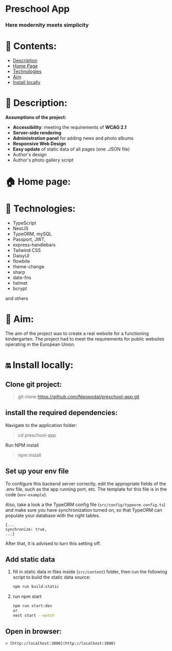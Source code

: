 # Preschool App


### Here modernity meets simplicity ###

# 📖 Contents:

* [Description](#-description-)
* [Home Page](#-home-page-)
* [Technologies](#-technologies-)
* [Aim](#-aim-)
* [Install locally](#-install-locally-)

# 🛫 Description:

**Assumptions of the project:**

+ **Accessibility**: meeting the requirements of **WCAG 2.1**
+ **Server-side rendering**
+ **Administration panel** for adding news and photo albums
+ **Responsive Web Design**
+ **Easy update** of static data of all pages (one .JSON file)
+ Author's design
+ Author's photo gallery script


# 🏠 Home page:

*[]()*


# 🔧 Technologies:

+ TypeScript
+ NestJS
+ TypeORM, mySQL
+ Passport, JWT,
+ express-handlebars
+ Tailwind CSS
+ DaisyUI
+ flowbite
+ theme-change
+ sharp
+ date-fns
+ helmet
+ bcrypt

and others

# 🧿 Aim:

The aim of the project was to create a real website for a functioning kindergarten. The project had to meet the requirements for public websites operating in the European Union.

# ‍🔛 Install locally:

## Clone git project:

> git clone https://github.com/Nieopodal/preschool-app.git

## install the required dependencies:

Navigate to the application folder:

> cd preschool-app

Run NPM install

> npm install

## Set up your env file

To configure this backend server correctly, edit the appropriate fields of the .env file, such as the app running port, etc. The template for this file is in the code (`env-example`).

Also, take a look a the TypeORM config file
(`src/config/typeorm.config.ts`) and make sure you have synchronization turned on, so that TypeORM can populate your database with the right tables.

```
{...
synchronize: true,
...}
```

After that, it is advised to turn this setting off.

## Add static data

1. fill in static data in files inside (`src/content`) folder, then run the following script to build the static data source:
    ```sh
    npm run build:static
    ```

2. run npm start
   ```sh
   npm run start:dev
   or
   nest start --watch
   ```

## Open in browser:

    > [http://localhost:3000](http://localhost:3000)


